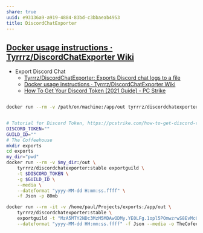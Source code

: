 ```yaml
---
share: true
uuid: e93136a9-a919-4884-83bd-c3bbaeab4953
title: DiscordChatExporter
---
```

## [Docker usage instructions · Tyrrrz/DiscordChatExporter Wiki](https://github.com/Tyrrrz/DiscordChatExporter/wiki/Docker-usage-instructions)

* Export Discord Chat
	* [Tyrrrz/DiscordChatExporter: Exports Discord chat logs to a file](https://github.com/Tyrrrz/DiscordChatExporter)
	* [Docker usage instructions · Tyrrrz/DiscordChatExporter Wiki](https://github.com/Tyrrrz/DiscordChatExporter/wiki/Docker-usage-instructions)
	* [How To Get Your Discord Token [2021 Guide] - PC Strike](https://pcstrike.com/how-to-get-discord-token/)


``` bash

docker run --rm -v /path/on/machine:/app/out tyrrrz/discordchatexporter:stable export -t $DISCORD_TOKEN -c $CHANNELID


# Tutorial for Discord Token, https://pcstrike.com/how-to-get-discord-token/
DISCORD_TOKEN=""
GUILD_ID=""
# The Coffeehouse
mkdir exports
cd exports
my_dir="pwd"
docker run --rm -v $my_dir:/out \
	tyrrrz/discordchatexporter:stable exportguild \
	-t $DISCORD_TOKEN \
	-g $GUILD_ID \
	--media \
	--dateformat "yyyy-MM-dd H:mm:ss.ffff" \
	-f Json -p 80mb

docker run --rm -it -v /home/paul/Projects/exports:/app/out \
    tyrrrz/discordchatexporter:stable \
    exportguild -t "MzA5MTY2NDc3MzM5MDAwODMy.YE0LFg.1opl5POmwzrwS8EvMcGOYXMmheA" -g 699772380163211354 \
    --dateformat "yyyy-MM-dd HH:mm:ss.ffff" -f Json --media -o TheCofeehouse.json

```